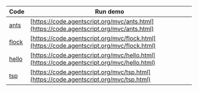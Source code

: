 Code    | Run demo
------- | ------
[ants](https://github.com/backspaces/agentscript/tree/master/mvc/ants.html#L1) | [https://code.agentscript.org/mvc/ants.html](https://code.agentscript.org/mvc/ants.html)
[flock](https://github.com/backspaces/agentscript/tree/master/mvc/flock.html#L1) | [https://code.agentscript.org/mvc/flock.html](https://code.agentscript.org/mvc/flock.html)
[hello](https://github.com/backspaces/agentscript/tree/master/mvc/hello.html#L1) | [https://code.agentscript.org/mvc/hello.html](https://code.agentscript.org/mvc/hello.html)
[tsp](https://github.com/backspaces/agentscript/tree/master/mvc/tsp.html#L1) | [https://code.agentscript.org/mvc/tsp.html](https://code.agentscript.org/mvc/tsp.html)
